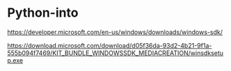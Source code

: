 # Python-into

https://developer.microsoft.com/en-us/windows/downloads/windows-sdk/
 
https://download.microsoft.com/download/d05f36da-93d2-4b21-9f1a-555b094f7469/KIT_BUNDLE_WINDOWSSDK_MEDIACREATION/winsdksetup.exe
